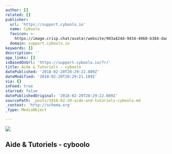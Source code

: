 ```yaml
---
author: []
related: []
publisher:
  url: 'https://support.cyboolo.io'
  name: Cyboolo
  favicon: >-
    https://image.crisp.chat/avatar/website/903a424d-9434-4960-b384-dadb0ceaf312/512/
  domain: support.cyboolo.io
keywords: []
description: ''
app_links: []
isBasedOnUrl: 'https://support.cyboolo.io/fr/'
title: Aide & Tutoriels - cyboolo
datePublished: '2018-02-20T20:29:22.089Z'
dateModified: '2018-02-20T20:29:21.189Z'
via: {}
inFeed: true
starred: false
datePublishedOriginal: '2018-02-20T20:29:22.089Z'
sourcePath: _posts/2018-02-20-aide-and-tutoriels-cyboolo.md
_context: 'http://schema.org'
_type: MediaObject

---
```

<article style=""><img src="https://s3-us-west-2.amazonaws.com/the-grid-img/p/f7d269efa097a6b02fdb0a98c4381e99e6b06c75.jpg" /><h1>Aide &amp; Tutoriels - cyboolo</h1></article>